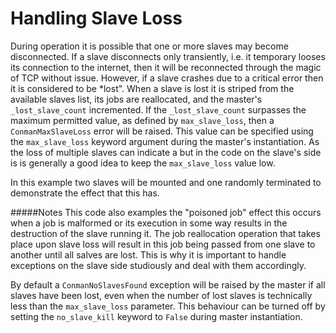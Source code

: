 Handling Slave Loss
===================
During operation it is possible that one or more slaves may become disconnected.
If a slave disconnects only transiently, i.e. it temporary looses its connection
to the internet, then it will be reconnected through the magic of TCP without
issue. However, if a slave crashes due to a critical error then it is considered
to be *lost". When a slave is lost it is striped from the available slaves list,
its jobs are reallocated, and the master's `_lost_slave_count` incremented. If
the `_lost_slave_count` surpasses the maximum permitted value, as defined by
`max_slave_loss`, then a `ConmanMaxSlaveLoss` error will be raised. This value
can be specified using the `max_slave_loss` keyword argument during the master's
instantiation. As the loss of multiple slaves can indicate a but in the code on
the slave's side is is generally a good idea to keep the `max_slave_loss` value low.

In this example two slaves will be mounted and one randomly terminated to
demonstrate the effect that this has.

#####Notes
This code also examples the "poisoned job" effect this occurs when a job is
malformed or its execution in some way results in the destruction of the slave
running it. The job reallocation operation that takes place upon slave loss
will result in this job being passed from one slave to another until all salves
are lost. This is why it is important to handle exceptions on the slave side
studiously and deal with them accordingly.

By default a `ConmanNoSlavesFound` exception will be raised by the master if all
slaves have been lost, even when the number of lost slaves is technically less
than the `max_slave_loss` parameter. This behaviour can be turned off by setting
the `no_slave_kill` keyword to `False` during master instantiation.






